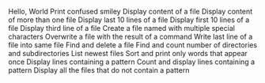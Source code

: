 Hello, World
Print confused smiley
Display content of a file
Display content of more than one file
Display last 10 lines of a file
Display first 10 lines of a file
Display third line of a file
Create a file named with multiple special characters
Overwrite a file with the result of a command
Write last line of a file into same file
Find and delete a file
Find and count number of directories and subdirectories
List newest files
Sort and print only words that appear once
Display lines containing a pattern
Count and display lines containing a pattern
Display all the files that do not contain a pattern
